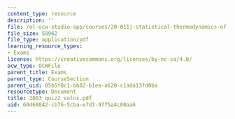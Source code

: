 ```yaml
---
content_type: resource
description: ''
file: /ol-ocw-studio-app/courses/20-011j-statistical-thermodynamics-of-biomolecular-systems-be-011j-spring-2004/60d68842cb765cbae7d39775a4c80aa6_2003_quiz2_solns.pdf
file_size: 58962
file_type: application/pdf
learning_resource_types:
- Exams
license: https://creativecommons.org/licenses/by-nc-sa/4.0/
ocw_type: OCWFile
parent_title: Exams
parent_type: CourseSection
parent_uid: 85b5f0c1-bb82-b1ea-a620-c1ada13fd0ba
resourcetype: Document
title: 2003_quiz2_solns.pdf
uid: 60d68842-cb76-5cba-e7d3-9775a4c80aa6
---
```

